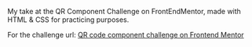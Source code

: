 My take at the QR Component Challenge on FrontEndMentor, made with HTML & CSS for practicing purposes.

For the challenge url:
[QR code component challenge on Frontend Mentor](https://www.frontendmentor.io/challenges/qr-code-component-iux_sIO_H)
